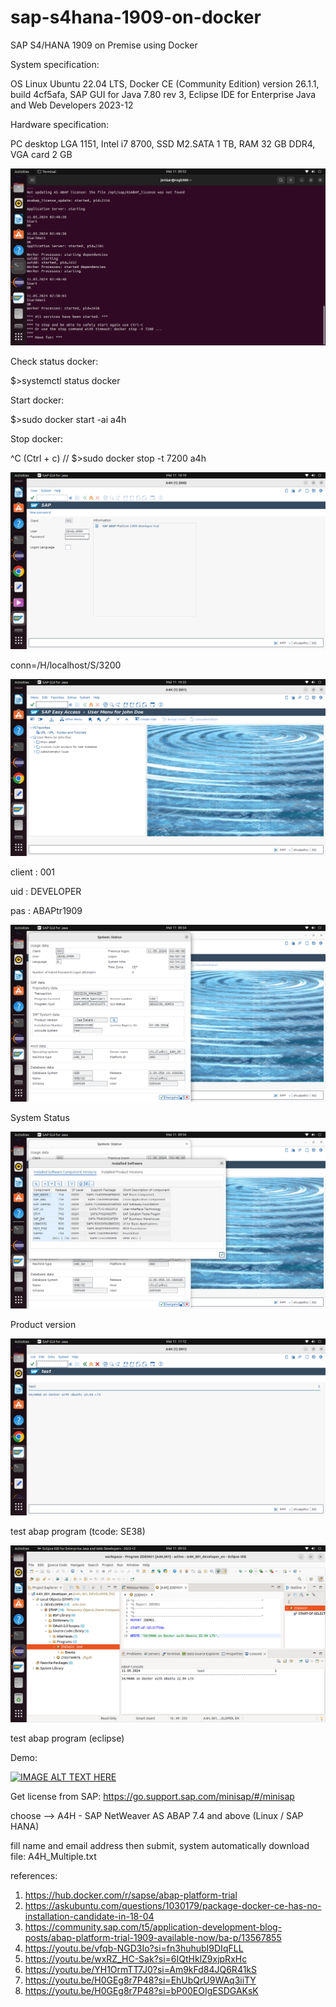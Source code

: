# sap-s4hana-1909-on-docker
SAP S4/HANA 1909 on Premise using Docker

System specification:

OS Linux Ubuntu 22.04 LTS, Docker CE (Community Edition) version 26.1.1, build 4cf5afa, SAP GUI for Java 7.80 rev 3, Eclipse IDE for Enterprise Java and Web Developers 2023-12

Hardware specification:

PC desktop LGA 1151, Intel i7 8700, SSD M2.SATA 1 TB, RAM 32 GB DDR4, VGA card 2 GB

![alt text](https://github.com/jenizar/sap-s4hana-1909-on-docker/blob/main/screenshot/pic1.png)

Check status docker:

$>systemctl status docker

Start docker:

$>sudo docker start -ai a4h

Stop docker:

^C (Ctrl + c)  //  $>sudo docker stop -t 7200 a4h

![alt text](https://github.com/jenizar/sap-s4hana-1909-on-docker/blob/main/screenshot/pic2.png)

conn=/H/localhost/S/3200

![alt text](https://github.com/jenizar/sap-s4hana-1909-on-docker/blob/main/screenshot/pic3.png)

client : 001

uid : DEVELOPER 

pas : ABAPtr1909

![alt text](https://github.com/jenizar/sap-s4hana-1909-on-docker/blob/main/screenshot/pic4.png)

System Status 

![alt text](https://github.com/jenizar/sap-s4hana-1909-on-docker/blob/main/screenshot/pic5.png)

Product version

![alt text](https://github.com/jenizar/sap-s4hana-1909-on-docker/blob/main/screenshot/pic6.png)

test abap program (tcode: SE38)

![alt text](https://github.com/jenizar/sap-s4hana-1909-on-docker/blob/main/screenshot/pic7.png)

test abap program (eclipse)

Demo:

[![IMAGE ALT TEXT HERE](http://img.youtube.com/vi/MFVuuwMqXq8/0.jpg)](http://www.youtube.com/watch?v=MFVuuwMqXq8)

Get license from SAP: https://go.support.sap.com/minisap/#/minisap

choose --> A4H - SAP NetWeaver AS ABAP 7.4 and above (Linux / SAP HANA)

fill name and email address then submit, system automatically download file: A4H_Multiple.txt

references:
1. https://hub.docker.com/r/sapse/abap-platform-trial   
2. https://askubuntu.com/questions/1030179/package-docker-ce-has-no-installation-candidate-in-18-04
3. https://community.sap.com/t5/application-development-blog-posts/abap-platform-trial-1909-available-now/ba-p/13567855
4. https://youtu.be/vfqb-NGD3Io?si=fn3huhubI9DIqFLL
5. https://youtu.be/wxRZ_HC-Sak?si=6IQtHklZ9xjpRxHc
6. https://youtu.be/YH1OrmTT7J0?si=Am9kFd84JQ6R41kS
7. https://youtu.be/H0GEg8r7P48?si=EhUbQrU9WAq3iiTY
8. https://youtu.be/H0GEg8r7P48?si=bP00EOIgESDGAKsK

